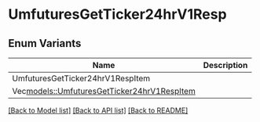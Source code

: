 # UmfuturesGetTicker24hrV1Resp

## Enum Variants

| Name | Description |
|---- | -----|
| UmfuturesGetTicker24hrV1RespItem |  |
| Vec<models::UmfuturesGetTicker24hrV1RespItem> |  |

[[Back to Model list]](../README.md#documentation-for-models) [[Back to API list]](../README.md#documentation-for-api-endpoints) [[Back to README]](../README.md)


